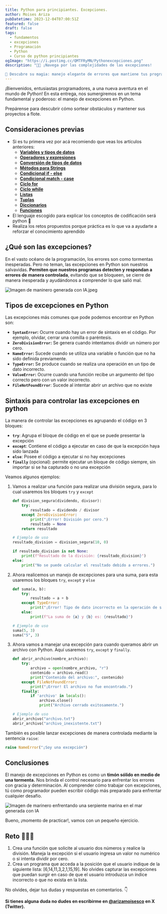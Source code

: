 ```yaml
---
title: Python para principiantes. Excepciones.
author: Moises Ariza
pubDatetime: 2023-12-04T07:00:51Z
featured: false
draft: false
tags:
  - fundamentos
  - excepciones
  - Programación
  - Python
  - Curso de python principiantes
ogImage: "https://i.postimg.cc/QMTFRyMN/Pythonexcepciones.png"
description: "📢🚢 ¡Navega por las complejidades de las excepciones!

🌟 Descubre su magia: manejo elegante de errores que mantiene tus programas a flote con eficiencia y evitando los posibles contratiempos! 🚀🐍"
---
```

¡Bienvenidos, entusiastas programadores, a una nueva aventura en el mundo de Python! En esta entrega, nos sumergiremos en un tema fundamental y poderoso: el manejo de excepciones en Python. 

Prepárense para descubrir cómo sortear obstáculos y mantener sus proyectos a flote. 

## **Consideraciones previas**

- Si es tu primera vez por acá recomiendo que veas los artículos anteriores:
    - **[Variables y tipos de datos](https://arizamoises.co/posts/python-para-principiantes-variables-y-tipos-de-datos/)**
    - **[Operadores y expresiones](https://arizamoises.co/posts/python-para-principiantes-operadores-y-expresiones/)**
    - [**Conversión de tipos de datos**](https://arizamoises.co/posts/python-para-principiantes-conversi%C3%B3n-de-tipos-de-datos-b%C3%A1sicos/)
    - [**Métodos para Strings**](https://arizamoises.co/posts/python-para-principiantes-m%C3%A9todos-para-tipos-de-datos-string/)
    - **[Condicional if - else](https://arizamoises.co/posts/python-para-principiantes-estructuras-de-control-de-flujo---condicionales-if---else/)**
    - [**Condicional match - case**](https://arizamoises.co/posts/python-para-principiantes-estructuras-de-control-de-flujo---condicionales-match---case/)
    - **[Ciclo for](https://arizamoises.co/posts/python-para-principiantes-estructuras-de-control-de-flujo---bucle-for/)**
    - [**Ciclo while**](https://arizamoises.co/posts/python-para-principiantes-estructuras-de-control-de-flujo---bucle-while/)
    - **[Listas](https://arizamoises.co/posts/python-para-principiantes-estructuras-de-de-datos---listas/)**
    - **[Tuplas](https://arizamoises.co/posts/python-para-principiantes-estructuras-de-datos---tuplas/)**
    - [**Diccionarios**](https://arizamoises.co/posts/python-para-principiantes-estructuras-de-datos---diccionarios/)
    - [**Funciones**](https://arizamoises.co/posts/python-para-principiantes-funciones/)
- El lenguaje escogido para explicar los conceptos de codificación será python 🐍
- Realiza los retos propuestos porque práctica es lo que va a ayudarte a reforzar el conocimiento aprendido

## ¿Qué son las excepciones?

En el vasto océano de la programación, los errores son como tormentas inesperadas. Pero no teman, las excepciones en Python son nuestros salvavidas. **Permiten que nuestros programas detecten y respondan a errores de manera controlada**, evitando que se bloqueen, se cierre de manera inesperada y ayudándonos a comprender lo que salió mal.

![Imagen de maninero generada con IA.jpeg](https://i.postimg.cc/nLJ6KXNF/Imagen-marinero.jpg)

## Tipos de excepciones en Python

Las excepciones más comunes que pode podemos encontrar en Python son:

- **`SyntaxError`:** Ocurre cuando hay un error de sintaxis en el código. Por ejemplo, olvidar, cerrar una comilla o paréntesis.
- **`ZeroDivisionError`:** Se genera cuando intentamos dividir un número por cero.
- **`NameError`:** Sucede cuando se utiliza una variable o función que no ha sido definida previamente.
- **`TypeError`:** Se produce cuando se realiza una operación en un tipo de dato incorrecto.
- **`ValueError`:** Ocurre cuando una función recibe un argumento del tipo correcto pero con un valor incorrecto.
- **`FileNotFoundError`**: Sucede al intentar abrir un archivo que no existe

## Sintaxis para controlar las excepciones en python

La manera de controlar las excepciones es agrupando el código en 3 bloques:

- **`try`**: Agrupa el bloque de código en el que se puede presentar la excepción
- **`except`**: Contiene el código a ejecutar en caso de que la excepción haya sido lanzada
- **`else`**: Posee el código a ejecutar si no hay excepciones
- **`finally`** (opcional): permite ejecutar un bloque de código siempre, sin importar si se ha capturado o no una excepción

Veamos algunos ejemplos:

1. Vamos a realizar una función para realizar una división segura, para lo cual usaremos los bloques `try` y `except`
    
    ```python
    def division_segura(dividendo, divisor):
        try:
            resultado = dividendo / divisor
        except ZeroDivisionError:
            print("¡Error! División por cero.")
            resultado = None
        return resultado
    
    # Ejemplo de uso
    resultado_division = division_segura(10, 0)
    
    if resultado_division is not None:
        print(f"Resultado de la división: {resultado_division}")
    else:
        print("No se puede calcular el resultado debido a errores.")
    ```
    

1. Ahora realicemos un manejo de excepciones para una suma, para esta usaremos los bloques `try`, `except` y `else`
    
    ```python
    def suma(a, b):
        try:
            resultado = a + b
        except TypeError:
            print("¡Error! Tipo de dato incorrecto en la operación de suma.")
        else:
            print(f"La suma de {a} y {b} es: {resultado}")
    
    # Ejemplo de uso
    suma(5, 3)
    suma("5", 3)
    ```
    
2. Ahora vamos a manejar una excepción para cuando queramos abrir un archivo con Python. Aquí usaremos `try`, `except` y `finally`.
    
    ```python
    def abrir_archivo(nombre_archivo):
        try:
            archivo = open(nombre_archivo, "r")
            contenido = archivo.read()
            print("Contenido del archivo:", contenido)
        except FileNotFoundError:
            print("¡Error! El archivo no fue encontrado.")
        finally:
            if 'archivo' in locals():
                archivo.close()
                print("Archivo cerrado exitosamente.")
    
    # Ejemplo de uso
    abrir_archivo("archivo.txt")
    abrir_archivo("archivo_inexistente.txt")
    ```
    

También es posible lanzar excepciones de manera controlada mediante la sentencia `raise`:

```python
raise NameError("¡Soy una excepción")
```

## **Conclusiones**

El manejo de excepciones en Python es como un **timón sólido en medio de una tormenta.** Nos brinda el control necesario para enfrentar los errores con gracia y determinación. Al comprender cómo trabajar con excepciones, tú como programador pueden escribir código más preparado para enfrentar cualquier desafío.

![Imagen de marinero enfrentando una serpiente marina en el mar generada con IA](https://i.postimg.cc/fLp498NF/timon-serpiente-marina.jpg)

Bueno, ¡momento de practicar!, vamos con un pequeño ejercicio.

## Reto 🧑🏻‍🏭

1. Crea una función que solicite al usuario dos números y realice la división. Maneja la excepción si el usuario ingresa un valor no numérico o si intenta dividir por cero.
2. Crea un programa que acceda a la posición que el usuario indique de la siguiente lista: [6,14,11,3,2,1,15,19]. No olvides capturar las excepciones que puedan surgir en caso de que el usuario introduzca un índice incorrecto o que no exista en la lista.

No olvides, dejar tus dudas y respuestas en comentarios. 👇


**Si tienes alguna duda no dudes en escribirme en [@arizamoisesco](https://twitter.com/arizamoisesCO) en X (Twitter).**